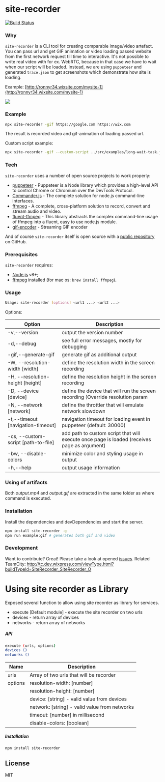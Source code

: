 # site-recorder

[![Build Status](https://travis-ci.org/wix-incubator/site-recorder.svg?branch=master)](https://travis-ci.org/wix-incubator/site-recorder)

### Why
`site-recorder` is a CLI tool for creating comparable image/video artefact. You can pass url and get GIF animation or video loading passed website from the first network request till time to interactive. It's not possible to write real video with for ex. WebRTC, because in that case we have to wait when our script will be loaded. Instead, we are using `puppeteer` and generated `trace.json` to get screenshots which demonstrate how site is loading.

Example: [http://ronnyr34.wixsite.com/mysite-1](http://ronnyr34.wixsite.com/mysite-1)

![](example.gif)


### Example

```bash
npx site-recorder -gif https://google.com https://wix.com
```
The result is recorded video and gif-animation of loading passed url.

Custom script example:

```bash
npx site-recorder -gif --custom-script ../src/examples/long-wait-task.js
```
### Tech

`site-recorder` uses a number of open source projects to work properly:

* [puppeteer](https://github.com/GoogleChrome/puppeteer) - Puppeteer is a Node library which provides a high-level API to control Chrome or Chromium over the DevTools Protocol.
* [Commander.js](https://github.com/tj/commander.js) - The complete solution for node.js command-line interfaces.
* [ffmpeg](https://ffmpeg.org/) - A complete, cross-platform solution to record, convert and stream audio and video.
* [fluent-ffmpeg](https://github.com/fluent-ffmpeg/node-fluent-ffmpeg) - This library abstracts the complex command-line usage of ffmpeg into a fluent, easy to use node.js module.
* [gif-encoder](https://www.npmjs.com/package/gif-encoder) - Streaming GIF encoder

And of course `site-recorder` itself is open source with a [public repository](https://github.com/wix-incubator/site-recorder) on GitHub.

### Prerequisites

`site-recorder` requires:
* [Node.js](https://nodejs.org/) v8+;
* [ffmpeg](https://ffmpeg.org/) installed
 (for mac os: `brew install ffmpeg`).
### Usage
```bash
Usage: site-recorder [options] <url1 ...> <url2 ...>
```

Options:


| Option | Description |
|--------------------------------------|---------------------------------------------------------------------------------------------|
| -v,--version | output the version number |
| -d,--debug | see full error messages, mostly for debugging |
| -gif,--generate-gif | generate gif as additional output |
| -W, --resolution-width [width] | define the resolution width in the screen recording |
| -H, --resolution-height [height] | define the resolution height in the screen recording |
| -D, --device [device] | define the device that will run the screen recording (Override resolution param |
| -N, --network [network] | define the throttler that will emulate network slowdown |
| -t,--timeout [navigation-timeout] | navigation timeout for loading event in puppeteer (default: 30000) |
| -cs, --custom-script [path-to-file] | add path to custom script that will execute once page is loaded (receives page as argument) |
| -bw, --disable-colors | minimize color and styling usage in output |
| -h,--help | output usage information |


### Using of artifacts

Both *output.mp4* and *output.gif* are extracted in the same folder as where command is executed. 

### Installation

Install the dependencies and devDependencies and start the server.

```sh
npm install site-recorder -g
npm run example:gif # generates both gif and video
```

### Development

Want to contribute? Great!
Please take a look at opened [issues](https://github.com/wix-incubator/site-recorder/issues).
Related TeamCity: http://tc.dev.wixpress.com/viewType.html?buildTypeId=SiteRecorder_SiteRecorder_O

# Using site recorder as Library

Exposed several function to allow using site recorder as library for services.

* execute [Default module] - execute the site recorder on two urls
* devices - return array of devices 
* networks - return array of networks 

##### API 
```sh
exexute (urls, options)
devices ()
networks ()
```

| Name | Description |
|----------------------|---------------------|
| urls | Array of two urls that will be recorder |
| options | resolution-width: [number] |
| | resolution-height: [number] |
| | device: [string] - valid value from devices |
| | network: [string] - valid value from networks |
| | timeout: [number] in millisecond |
| | disable-colors: [boolean] |

##### Installation
```
npm install site-recorder
```

License
----

MIT
